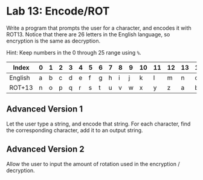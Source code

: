 # Lab 13: Encode/ROT

Write a program that prompts the user for a character, and encodes it with ROT13. Notice that there are 26 letters in the English language, so encryption is the same as decryption.

Hint: Keep numbers in the 0 through 25 range using `%`.


| Index   | 0| 1| 2| 3| 4| 5| 6| 7| 8| 9|10|11|12|13|14|15|16|17|18|19|20|21|22|23|24|25|
|---------|--|--|--|--|--|--|--|--|--|--|--|--|--|--|--|--|--|--|--|--|--|--|--|--|--|--|
| English | a| b| c| d| e| f| g| h| i| j| k| l| m| n| o| p| q| r| s| t| u| v| w| x| y| z|
| ROT+13  | n| o| p| q| r| s| t| u| v| w| x| y| z| a| b| c| d| e| f| g| h| i| j| k| l| m|


## Advanced Version 1

Let the user type a string, and encode that string. For each character, find the corresponding character, add it to an output string.

## Advanced Version 2

Allow the user to input the amount of rotation used in the encryption / decryption.
